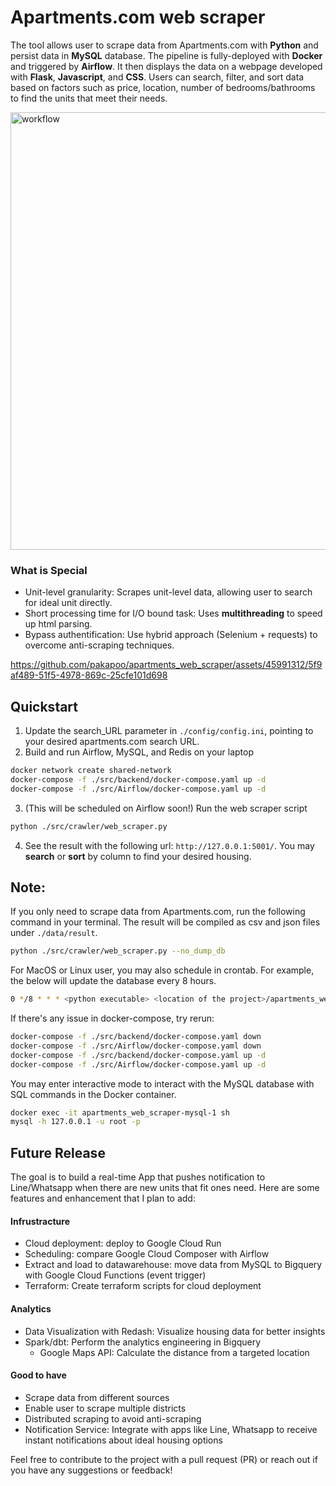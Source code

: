 # Apartments.com web scraper
The tool allows user to scrape data from Apartments.com with **Python** and persist data in **MySQL** database. The pipeline is fully-deployed with **Docker** and triggered by **Airflow**. It then displays the data on a webpage developed with **Flask**, **Javascript**, and **CSS**. Users can search, filter, and sort data based on factors such as price, location, number of bedrooms/bathrooms to find the units that meet their needs.

<img width="700" alt="workflow" src="https://github.com/user-attachments/assets/7e874f5e-6267-46d3-8211-3a0587c1d15c" />

### What is Special
* Unit-level granularity: Scrapes unit-level data, allowing user to search for ideal unit directly.
* Short processing time for I/O bound task: Uses **multithreading** to speed up html parsing.
* Bypass authentification: Use hybrid approach (Selenium + requests) to overcome anti-scraping techniques.

https://github.com/pakapoo/apartments_web_scraper/assets/45991312/5f9af489-51f5-4978-869c-25cfe101d698

## Quickstart
1. Update the search_URL parameter in `./config/config.ini`, pointing to your desired apartments.com search URL.
2. Build and run Airflow, MySQL, and Redis on your laptop
```bash
docker network create shared-network
docker-compose -f ./src/backend/docker-compose.yaml up -d
docker-compose -f ./src/Airflow/docker-compose.yaml up -d
```
3. (This will be scheduled on Airflow soon!) Run the web scraper script
```bash
python ./src/crawler/web_scraper.py
```
4. See the result with the following url: `http://127.0.0.1:5001/`. You may **search** or **sort** by column to find your desired housing.

## Note:
If you only need to scrape data from Apartments.com, run the following command in your terminal. The result will be compiled as csv and json files under `./data/result`.
```bash
python ./src/crawler/web_scraper.py --no_dump_db
```
For MacOS or Linux user, you may also schedule in crontab. For example, the below will update the database every 8 hours. <br>
```bash
0 */8 * * * <python executable> <location of the project>/apartments_web_scraper/src/crawler/web_scraper.py
```
If there's any issue in docker-compose, try rerun:
```bash
docker-compose -f ./src/backend/docker-compose.yaml down
docker-compose -f ./src/Airflow/docker-compose.yaml down
docker-compose -f ./src/backend/docker-compose.yaml up -d
docker-compose -f ./src/Airflow/docker-compose.yaml up -d
```
You may enter interactive mode to interact with the MySQL database with SQL commands in the Docker container.
```bash
docker exec -it apartments_web_scraper-mysql-1 sh
mysql -h 127.0.0.1 -u root -p
```

## Future Release
The goal is to build a real-time App that pushes notification to Line/Whatsapp when there are new units that fit ones need. Here are some features and enhancement that I plan to add:
#### Infrustracture
* Cloud deployment: deploy to Google Cloud Run
* Scheduling: compare Google Cloud Composer with Airflow
* Extract and load to datawarehouse: move data from MySQL to Bigquery with Google Cloud Functions (event trigger)
* Terraform: Create terraform scripts for cloud deployment
#### Analytics
* Data Visualization with Redash: Visualize housing data for better insights
* Spark/dbt: Perform the analytics engineering in Bigquery
    * Google Maps API: Calculate the distance from a targeted location
#### Good to have
* Scrape data from different sources
* Enable user to scrape multiple districts
* Distributed scraping to avoid anti-scraping
* Notification Service: Integrate with apps like Line, Whatsapp to receive instant notifications about ideal housing options

Feel free to contribute to the project with a pull request (PR) or reach out if you have any suggestions or feedback!
